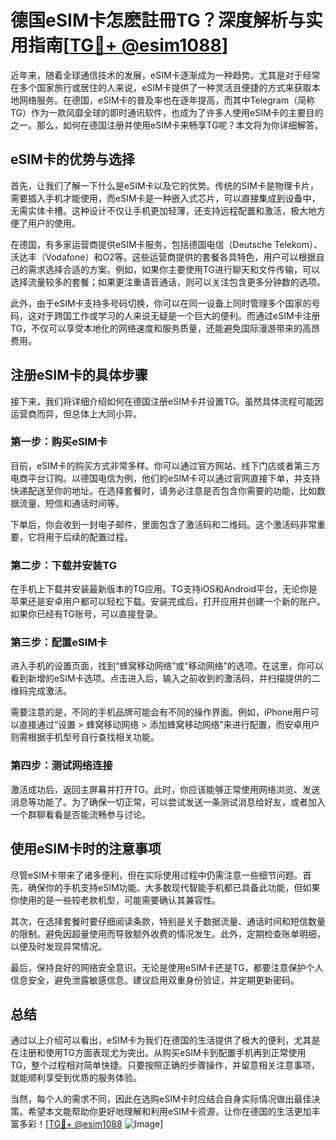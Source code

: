 # 德国eSIM卡怎麽註冊TG？深度解析与实用指南[[TG💪+ @esim1088](https://t.me/s/esim1088)]

近年来，随着全球通信技术的发展，eSIM卡逐渐成为一种趋势。尤其是对于经常在多个国家旅行或居住的人来说，eSIM卡提供了一种灵活且便捷的方式来获取本地网络服务。在德国，eSIM卡的普及率也在逐年提高，而其中Telegram（简称TG）作为一款风靡全球的即时通讯软件，也成为了许多人使用eSIM卡的主要目的之一。那么，如何在德国注册并使用eSIM卡来畅享TG呢？本文将为你详细解答。

## eSIM卡的优势与选择

首先，让我们了解一下什么是eSIM卡以及它的优势。传统的SIM卡是物理卡片，需要插入手机才能使用，而eSIM卡是一种嵌入式芯片，可以直接集成到设备中，无需实体卡槽。这种设计不仅让手机更加轻薄，还支持远程配置和激活，极大地方便了用户的使用。

在德国，有多家运营商提供eSIM卡服务，包括德国电信（Deutsche Telekom）、沃达丰（Vodafone）和O2等。这些运营商提供的套餐各具特色，用户可以根据自己的需求选择合适的方案。例如，如果你主要使用TG进行聊天和文件传输，可以选择流量较多的套餐；如果更注重语音通话，则可以关注包含更多分钟数的选项。

此外，由于eSIM卡支持多号码切换，你可以在同一设备上同时管理多个国家的号码，这对于跨国工作或学习的人来说无疑是一个巨大的便利。而通过eSIM卡注册TG，不仅可以享受本地化的网络速度和服务质量，还能避免国际漫游带来的高昂费用。

## 注册eSIM卡的具体步骤

接下来，我们将详细介绍如何在德国注册eSIM卡并设置TG。虽然具体流程可能因运营商而异，但总体上大同小异。

### 第一步：购买eSIM卡

目前，eSIM卡的购买方式非常多样。你可以通过官方网站、线下门店或者第三方电商平台订购。以德国电信为例，他们的eSIM卡可以通过官网直接下单，并支持快递配送至你的地址。在选择套餐时，请务必注意是否包含你需要的功能，比如数据流量、短信和通话时间等。

下单后，你会收到一封电子邮件，里面包含了激活码和二维码。这个激活码非常重要，它将用于后续的配置过程。

### 第二步：下载并安装TG

在手机上下载并安装最新版本的TG应用。TG支持iOS和Android平台，无论你是苹果还是安卓用户都可以轻松下载。安装完成后，打开应用并创建一个新的账户。如果你已经有TG账号，可以直接登录。

### 第三步：配置eSIM卡

进入手机的设置页面，找到“蜂窝移动网络”或“移动网络”的选项。在这里，你可以看到新增的eSIM卡选项。点击进入后，输入之前收到的激活码，并扫描提供的二维码完成激活。

需要注意的是，不同的手机品牌可能会有不同的操作界面。例如，iPhone用户可以直接通过“设置 > 蜂窝移动网络 > 添加蜂窝移动网络”来进行配置，而安卓用户则需根据手机型号自行查找相关功能。

### 第四步：测试网络连接

激活成功后，返回主屏幕并打开TG。此时，你应该能够正常使用网络浏览、发送消息等功能了。为了确保一切正常，可以尝试发送一条测试消息给好友，或者加入一个群聊看看是否能流畅参与讨论。

## 使用eSIM卡时的注意事项

尽管eSIM卡带来了诸多便利，但在实际使用过程中仍需注意一些细节问题。首先，确保你的手机支持eSIM功能。大多数现代智能手机都已具备此功能，但如果你使用的是一些较老款机型，可能需要确认其兼容性。

其次，在选择套餐时要仔细阅读条款，特别是关于数据流量、通话时间和短信数量的限制。避免因超量使用而导致额外收费的情况发生。此外，定期检查账单明细，以便及时发现异常情况。

最后，保持良好的网络安全意识。无论是使用eSIM卡还是TG，都要注意保护个人信息安全，避免泄露敏感信息。建议启用双重身份验证，并定期更新密码。

## 总结

通过以上介绍可以看出，eSIM卡为我们在德国的生活提供了极大的便利，尤其是在注册和使用TG方面表现尤为突出。从购买eSIM卡到配置手机再到正常使用TG，整个过程相对简单快捷。只要按照正确的步骤操作，并留意相关注意事项，就能顺利享受到优质的服务体验。

当然，每个人的需求不同，因此在选购eSIM卡时应结合自身实际情况做出最佳决策。希望本文能帮助你更好地理解和利用eSIM卡资源，让你在德国的生活更加丰富多彩！[[TG💪+ @esim1088](https://t.me/s/esim1088) ![Image](https://i.postimg.cc/4NQfJmqS/Snipaste-2025-05-13-00-14-12.png)]